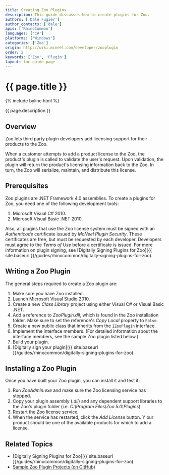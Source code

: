 ```yaml
---
title: Creating Zoo Plugins
description: This guide discusses how to create plugins for Zoo.
authors: ['Dale Fugier']
author_contacts: ['dale']
apis: ['RhinoCommon']
languages: ['C#']
platforms: ['Windows']
categories: ['Zoo']
origin: http://wiki.mcneel.com/developer/zooplugin
order: 2
keywords: ['Zoo', 'Plugin']
layout: toc-guide-page
---
```


# {{ page.title }}

{% include byline.html %}

{{ page.description }}

## Overview

Zoo lets third party plugin developers add licensing support for their products to the Zoo.

When a customer attempts to add a product license to the Zoo, the product's plugin is called to validate the user's request.  Upon validation, the plugin will return the product's licensing information back to the Zoo.  In turn, the Zoo will serialize, maintain, and distribute this license.

## Prerequisites

Zoo plugins are .NET Framework 4.0 assemblies.  To create a plugins for Zoo, you need one of the following development tools:

1. Microsoft Visual C# 2010.
1. Microsoft Visual Basic .NET 2010.

Also, all plugins that use the Zoo license system must be signed with an *Authenticode* certificate issued by *McNeel Plugin Security*.  These certificates are free, but must be requested by each developer.  Developers must agree to the *Terms of Use* before a certificate is issued.  For more information on plugin signing, see [Digitally Signing Plugins for Zoo]({{ site.baseurl }}/guides/rhinocommon/digitally-signing-plugins-for-zoo).

## Writing a Zoo Plugin

The general steps required to create a Zoo plugin are:

1. Make sure you have Zoo installed.
1. Launch Microsoft Visual Studio 2010.
1. Create a new *Class Library* project using either Visual C# or Visual Basic .NET.
1. Add a reference to *ZooPlugin.dll*, which is found in the Zoo installation folder.  Make sure to set the reference's *Copy Local* property to `False`.
1. Create a new public class that inherits from the `IZooPlugin` interface.
1. Implement the interface members.  (For detailed information about the interface members, see the sample Zoo plugin listed below.)
1. Build your plugin.
1. [Digitally sign your plugin]({{ site.baseurl }}/guides/rhinocommon/digitally-signing-plugins-for-zoo).

## Installing a Zoo Plugin

Once you have built your Zoo plugin, you can install it and test it:

1. Run *ZooAdmin.exe* and make sure the Zoo licensing service has stopped.
1. Copy your plugin assembly (*.dll*) and any dependent support libraries to the Zoo's plugin folder (i.e. *C:\Program Files\Zoo 5.0\Plugins*).
1. Restart the Zoo license service.
1. When the service has restarted, click the *Add License* button. Y our product should be one of the available products for which to add a license.

## Related Topics

- [Digitally Signing Plugins for Zoo]({{ site.baseurl }}/guides/rhinocommon/digitally-signing-plugins-for-zoo)
- [Sample Zoo Plugin Projects (on GitHub)](https://github.com/mcneel/Zoo5)
